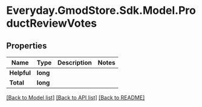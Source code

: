 # Everyday.GmodStore.Sdk.Model.ProductReviewVotes

## Properties

Name | Type | Description | Notes
------------ | ------------- | ------------- | -------------
**Helpful** | **long** |  | 
**Total** | **long** |  | 

[[Back to Model list]](../README.md#documentation-for-models) [[Back to API list]](../README.md#documentation-for-api-endpoints) [[Back to README]](../README.md)

